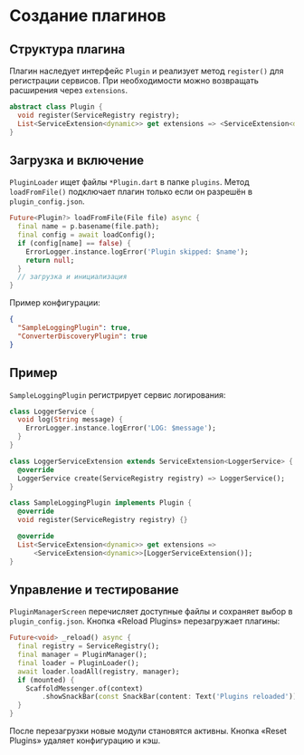 # Создание плагинов

## Структура плагина

Плагин наследует интерфейс `Plugin` и реализует метод `register()` для регистрации сервисов. При необходимости можно возвращать расширения через `extensions`.

```dart
abstract class Plugin {
  void register(ServiceRegistry registry);
  List<ServiceExtension<dynamic>> get extensions => <ServiceExtension<dynamic>>[];
}
```

## Загрузка и включение

`PluginLoader` ищет файлы `*Plugin.dart` в папке `plugins`. Метод `loadFromFile()` подключает плагин только если он разрешён в `plugin_config.json`.

```dart
Future<Plugin?> loadFromFile(File file) async {
  final name = p.basename(file.path);
  final config = await loadConfig();
  if (config[name] == false) {
    ErrorLogger.instance.logError('Plugin skipped: $name');
    return null;
  }
  // загрузка и инициализация
}
```

Пример конфигурации:

```json
{
  "SampleLoggingPlugin": true,
  "ConverterDiscoveryPlugin": true
}
```

## Пример

`SampleLoggingPlugin` регистрирует сервис логирования:

```dart
class LoggerService {
  void log(String message) {
    ErrorLogger.instance.logError('LOG: $message');
  }
}

class LoggerServiceExtension extends ServiceExtension<LoggerService> {
  @override
  LoggerService create(ServiceRegistry registry) => LoggerService();
}

class SampleLoggingPlugin implements Plugin {
  @override
  void register(ServiceRegistry registry) {}

  @override
  List<ServiceExtension<dynamic>> get extensions =>
      <ServiceExtension<dynamic>>[LoggerServiceExtension()];
}
```

## Управление и тестирование

`PluginManagerScreen` перечисляет доступные файлы и сохраняет выбор в `plugin_config.json`. Кнопка «Reload Plugins» перезагружает плагины:

```dart
Future<void> _reload() async {
  final registry = ServiceRegistry();
  final manager = PluginManager();
  final loader = PluginLoader();
  await loader.loadAll(registry, manager);
  if (mounted) {
    ScaffoldMessenger.of(context)
        .showSnackBar(const SnackBar(content: Text('Plugins reloaded')));
  }
}
```

После перезагрузки новые модули становятся активны. Кнопка «Reset Plugins» удаляет конфигурацию и кэш.
